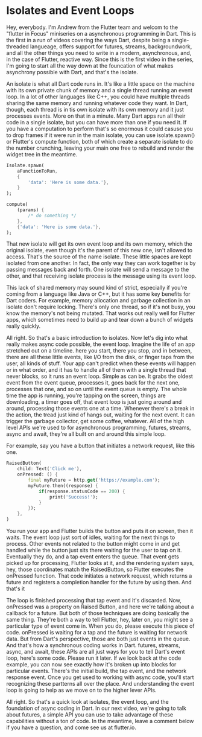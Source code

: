 # Isolates and Event Loops

Hey, everybody. I'm Andrew from the Flutter team and welcom to the "flutter in Focus" miniseries on a asynchronous programming in Dart. 
This is the first in a run of videos covering the ways Dart, despite being a single-threaded langueage, offers support for futures, streams, backgroundwork, and all the other things you need to write in a modern, asynchronous, and, in the case of Flutter, reactive way. Since this is the first video in the series, I'm going to start all the way down at the founcation of what makes asynchrony possible with Dart, and that's the isolate. 

An isolate is what all Dart code runs in. It's like a little space on the machine with its own private chunk of memory and a single thread running an event loop. In a lot of other languages like C++, you could have multiple threads sharing the same memory and running whatever code they want. In Dart, though, each thread is in tis own isolate with its own memory and it just processes events. More on that in a minute. Many Dart apps run all their code in a single isolate, but you can have more than one if you need it. If you have a computation to perform that's so enormous it could casuse you to drop frames if it were run in the main isolate, you can use isolate.spawn() or Flutter's compute function, both of which create a separate isolate to do the number crunching, leaving your main one free to rebuild and render the widget tree in the meantime. 
```dart
Isolate.spawn(
    aFunctionToRun,
    {
        'data': 'Here is some data.'},
    }
);

compute(
    (params) {
        /* do something */
    },
    {'data': 'Here is some data.'},
);
```

That new isolate will get its own event loop and its own memory, which the original isolate, even though it's the parent of this new one, isn't allowed to access. That's the source of the name isolate. These little spaces are kept isolated from one another. In fact, the only way they can work together is by passing messages back and forth. One isolate will send a message to the other, and that receiving isolate process is the message using its event loop.

This lack of shared memory may sound kind of strict, especially if you're coming from a language like Java or C++, but it has some key benefits for Dart coders. For example, memory allocation and garbage collection in an isolate don't require locking. There's only one thread, so if it's not busy, you know the memory's not being mutated. That works out really well for Flutter apps, which sometimes need to build up and tear down a bunch of widgets really quickly. 

All right. So that's a basic introduction to isolates. Now let's dig into what really makes async code possible, the event loop. Imagine the life of an app stretched out on a timeline. here you start, there you stop, and in between, there are all these little events, like I/O from the disk, or finger taps from the user, all kinds of stuff. Your app can't predict when these events will happen or in what order, and it has to handle all of them with a single thread that never blocks, so it runs an event loop. Simple as can be. It grabs the oldest event from the event queue, processes it, goes back for the next one, processes that one, and so on until the event queue is empty. The whole time the app is running, you're tapping on the screen, things are downloading, a timer goes off, that event loop is just going around and around, processing those events one at a time. Whenever there's a break in the action, the tread just kind of hangs out, waiting for the next event. It can trigger the garbage collector, get some coffee, whatever. All of the high level APIs we're used to for asynchronous programming, futures, streams, async and await, they're all built on and around this simple loop.

For example, say you have a button that initiates a network request, like this one.
```dart
RaisedButton(
    child: Text('Click me'),
    onPressed: () {
        final myFuture = http.get('https://example.com');
        myFuture.then((response) {
            if(response.statusCode == 200) {
                print('Success!');
            }
        });
    },
)
```
You run your app and Flutter builds the button and puts it on screen, then it waits. 
The event loop just sort of idles, waiting for the next things to process. Other events not related to the button might come in and get handled while the button just sits there waiting for the user to tap on it. Eventually they do, and a tap event enters the queue. That event gets picked up for processing, Flutter looks at it, and the rendering system says, hey, those coordinates match the RaisedButton, so Flutter executes the onPressed function. That code initiates a network request, which returns a future and registers a completion handler for the future by using then. And that's it

The loop is finished processing that tap event and it's discarded. Now, onPressed was a property on Raised Button, and here we're talking about a callback for a future. But both of those techniques are doing basically the same thing. They're both a way to tell Flutter, hey, later on, you might see a particular type of event come in. When you do, please execute this piece of code. onPressed is waiting for a tap and the future is waiting for network data. But from Dart's perspective, those are both just events in the queue. And that's how a synchronous coding works in Dart. futures, streams, async, and await, these APIs are all just ways for you to tell Dart's event loop, here's some code. Please run it later. If we look back at the code example, you can now see exactly how it's broken up into blocks for particular events. There's the initial build, the tap event, and the network response event. Once you get used to working with async code, you'll start recognizing these partterns all over the place. And understanding the event loop is going to help as we move on to the higher lever APIs.

All right. So that's a quick look at isolates, the event loop, and the foundation of async coding in Dart. In our next video, we're going to talk about futures, a simple API you can use to take advantage of these capabilities without a ton of code. In the meantime, leave a comment below if you have a question, and come see us at flutter.io.
